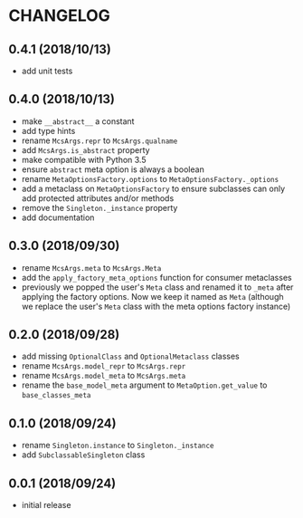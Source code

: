 # CHANGELOG

## 0.4.1 (2018/10/13)

- add unit tests

## 0.4.0 (2018/10/13)

- make `__abstract__` a constant
- add type hints
- rename `McsArgs.repr` to `McsArgs.qualname`
- add `McsArgs.is_abstract` property
- make compatible with Python 3.5
- ensure `abstract` meta option is always a boolean
- rename `MetaOptionsFactory.options` to `MetaOptionsFactory._options`
- add a metaclass on `MetaOptionsFactory` to ensure subclasses can only add protected attributes and/or methods
- remove the `Singleton._instance` property
- add documentation

## 0.3.0 (2018/09/30)

- rename `McsArgs.meta` to `McsArgs.Meta`
- add the `apply_factory_meta_options` function for consumer metaclasses
- previously we popped the user's `Meta` class and renamed it to `_meta` after applying the factory options. Now we keep it named as `Meta` (although we replace the user's `Meta` class with the meta options factory instance)

## 0.2.0 (2018/09/28)

- add missing `OptionalClass` and `OptionalMetaclass` classes
- rename `McsArgs.model_repr` to `McsArgs.repr`
- rename `McsArgs.model_meta` to `McsArgs.meta`
- rename the `base_model_meta` argument to `MetaOption.get_value` to `base_classes_meta`

## 0.1.0 (2018/09/24)

- rename `Singleton.instance` to `Singleton._instance`
- add `SubclassableSingleton` class

## 0.0.1 (2018/09/24)
 
- initial release
